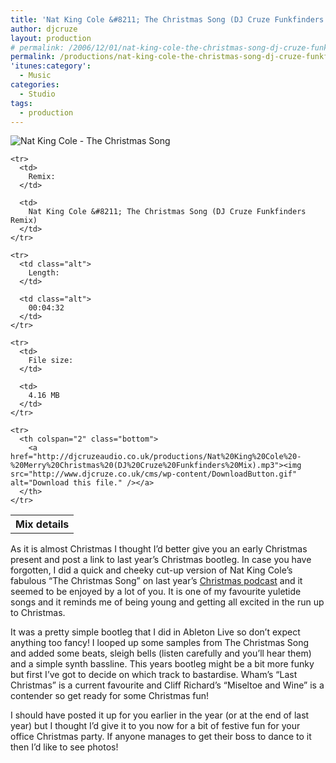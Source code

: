 ```yaml
---
title: 'Nat King Cole &#8211; The Christmas Song (DJ Cruze Funkfinders Mix)'
author: djcruze
layout: production
# permalink: /2006/12/01/nat-king-cole-the-christmas-song-dj-cruze-funkfinders-mix/
permalink: /productions/nat-king-cole-the-christmas-song-dj-cruze-funkfinders-mix/
'itunes:category':
  - Music
categories:
  - Studio
tags:
  - production
---
```


<img src='/cms/wp-content/natkingcole.gif' alt='Nat King Cole - The Christmas Song' class="normal" />

<div class="download">
  <table summary="Details of this mix" cellspacing="0">
    <tr>
      <th colspan="2" class="top">
        Mix details
      </th>
    </tr>
    
    <tr>
      <td>
        Remix:
      </td>
      
      <td>
        Nat King Cole &#8211; The Christmas Song (DJ Cruze Funkfinders Remix)
      </td>
    </tr>
    
    <tr>
      <td class="alt">
        Length:
      </td>
      
      <td class="alt">
        00:04:32
      </td>
    </tr>
    
    <tr>
      <td>
        File size:
      </td>
      
      <td>
        4.16 MB
      </td>
    </tr>
    
    <tr>
      <th colspan="2" class="bottom">
        <a href="http://djcruzeaudio.co.uk/productions/Nat%20King%20Cole%20-%20Merry%20Christmas%20(DJ%20Cruze%20Funkfinders%20Mix).mp3"><img src="http://www.djcruze.co.uk/cms/wp-content/DownloadButton.gif" alt="Download this file." /></a>
      </th>
    </tr>
  </table>
</div>

As it is almost Christmas I thought I&#8217;d better give you an early Christmas present and post a link to last year&#8217;s Christmas bootleg. In case you have forgotten, I did a quick and cheeky cut-up version of Nat King Cole&#8217;s fabulous &#8220;The Christmas Song&#8221; on last year&#8217;s [Christmas podcast][1] and it seemed to be enjoyed by a lot of you. It is one of my favourite yuletide songs and it reminds me of being young and getting all excited in the run up to Christmas.

It was a pretty simple bootleg that I did in Ableton Live so don&#8217;t expect anything too fancy! I looped up some samples from The Christmas Song and added some beats, sleigh bells (listen carefully and you&#8217;ll hear them) and a simple synth bassline. This years bootleg might be a bit more funky but first I&#8217;ve got to decide on which track to bastardise. Wham&#8217;s &#8220;Last Christmas&#8221; is a current favourite and Cliff Richard&#8217;s &#8220;Miseltoe and Wine&#8221; is a contender so get ready for some Christmas fun!

I should have posted it up for you earlier in the year (or at the end of last year) but I thought I&#8217;d give it to you now for a bit of festive fun for your office Christmas party. If anyone manages to get their boss to dance to it then I&#8217;d like to see photos!

[1]: http://www.djcruze.co.uk/cms/2005/12/22/episode-7-merry-christmas/
